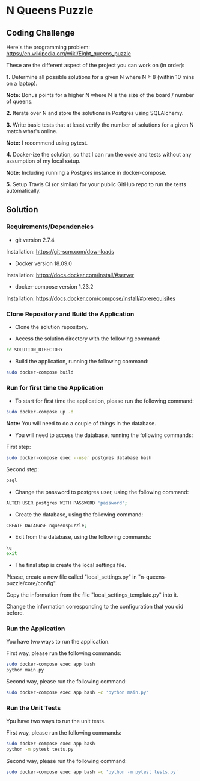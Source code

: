 # N Queens Puzzle

## Coding Challenge

Here's the programming problem: https://en.wikipedia.org/wiki/Eight_queens_puzzle

These are the different aspect of the project you can work on (in order):

**1.** Determine all possible solutions for a given N where N ≥ 8 (within 10 mins on a laptop).

**Note:** Bonus points for a higher N where N is the size of the board / number of queens.

**2.** Iterate over N and store the solutions in Postgres using SQLAlchemy.

**3.** Write basic tests that at least verify the number of solutions for a given N match what's online.

**Note:** I recommend using pytest.

**4.** Docker-ize the solution, so that I can run the code and tests without any assumption of my local setup.

**Note:** Including running a Postgres instance in docker-compose.

**5.** Setup Travis CI (or similar) for your public GitHub repo to run the tests automatically.

## Solution

### Requirements/Dependencies

+ git version 2.7.4

Installation: https://git-scm.com/downloads

+ Docker version 18.09.0

Installation: https://docs.docker.com/install/#server

+ docker-compose version 1.23.2

Installation: https://docs.docker.com/compose/install/#prerequisites

### Clone Repository and Build the Application

+ Clone the solution repository.

+ Access the solution directory with the following command:

```bash
cd SOLUTION_DIRECTORY
```

+ Build the application, running the following command:

```bash
sudo docker-compose build
```

### Run for first time the Application

+ To start for first time the application, please run the following command:

```bash
sudo docker-compose up -d
```

**Note:** You will need to do a couple of things in the database.

+ You will need to access the database, running the following commands:

First step:

```bash
sudo docker-compose exec --user postgres database bash
```

Second step:

```bash
psql
```

+ Change the password to postgres user, using the following command:

```bash
ALTER USER postgres WITH PASSWORD 'password';
```

+ Create the database, using the following command:

```bash
CREATE DATABASE nqueenspuzzle;
```

+ Exit from the database, using the following commands:

```bash
\q
exit
```

+ The final step is create the local settings file.

Please, create a new file called "local_settings.py" in "n-queens-puzzle/core/config".

Copy the information from the file "local_settings_template.py" into it.

Change the information corresponding to the configuration that you did before.

### Run the Application

You have two ways to run the application.

First way, please run the following commands:

```bash
sudo docker-compose exec app bash
python main.py
```

Second way, please run the following command:

```bash
sudo docker-compose exec app bash -c 'python main.py'
```

### Run the Unit Tests

Ypu have two ways to run the unit tests.

First way, please run the following commands:

```bash
sudo docker-compose exec app bash
python -m pytest tests.py
```

Second way, please run the following command:

```bash
sudo docker-compose exec app bash -c 'python -m pytest tests.py'
```
